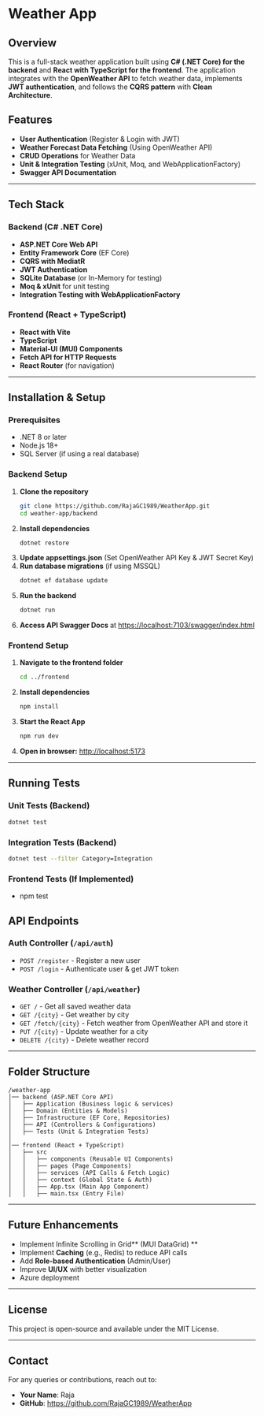 # Weather App

## Overview

This is a full-stack weather application built using **C# (.NET Core) for the backend** and **React with TypeScript for the frontend**. The application integrates with the **OpenWeather API** to fetch weather data, implements **JWT authentication**, and follows the **CQRS pattern** with **Clean Architecture**.

## Features

- **User Authentication** (Register & Login with JWT)
- **Weather Forecast Data Fetching** (Using OpenWeather API)
- **CRUD Operations** for Weather Data
- **Unit & Integration Testing** (xUnit, Moq, and WebApplicationFactory)
- **Swagger API Documentation**

---

## Tech Stack

### Backend (C# .NET Core)

- **ASP.NET Core Web API**
- **Entity Framework Core** (EF Core)
- **CQRS with MediatR**
- **JWT Authentication**
- **SQLite Database** (or In-Memory for testing)
- **Moq & xUnit** for unit testing
- **Integration Testing with WebApplicationFactory**

### Frontend (React + TypeScript)

- **React with Vite**
- **TypeScript**
- **Material-UI (MUI) Components**
- **Fetch API for HTTP Requests**
- **React Router** (for navigation)

---

## Installation & Setup

### Prerequisites

- .NET 8 or later
- Node.js 18+
- SQL Server (if using a real database)

### Backend Setup

1. **Clone the repository**
   ```sh
   git clone https://github.com/RajaGC1989/WeatherApp.git
   cd weather-app/backend
   ```
2. **Install dependencies**
   ```sh
   dotnet restore
   ```
3. **Update appsettings.json** (Set OpenWeather API Key & JWT Secret Key)
4. **Run database migrations** (if using MSSQL)
   ```sh
   dotnet ef database update
   ```
5. **Run the backend**
   ```sh
   dotnet run
   ```
6. **Access API Swagger Docs** at [https://localhost:7103/swagger/index.html](https://localhost:7103/swagger/index.html)

### Frontend Setup

1. **Navigate to the frontend folder**
   ```sh
   cd ../frontend
   ```
2. **Install dependencies**
   ```sh
   npm install
   ```
3. **Start the React App**
   ```sh
   npm run dev
   ```
4. **Open in browser:** [http://localhost:5173](http://localhost:5173)

---

## Running Tests

### Unit Tests (Backend)

```sh
dotnet test
```

### Integration Tests (Backend)

```sh
dotnet test --filter Category=Integration
```

### Frontend Tests (If Implemented)

- npm test

## API Endpoints

### **Auth Controller** (`/api/auth`)

- `POST /register` - Register a new user
- `POST /login` - Authenticate user & get JWT token

### **Weather Controller** (`/api/weather`)

- `GET /` - Get all saved weather data
- `GET /{city}` - Get weather by city
- `GET /fetch/{city}` - Fetch weather from OpenWeather API and store it
- `PUT /{city}` - Update weather for a city
- `DELETE /{city}` - Delete weather record

---

## Folder Structure

```
/weather-app
│── backend (ASP.NET Core API)
│   ├── Application (Business logic & services)
│   ├── Domain (Entities & Models)
│   ├── Infrastructure (EF Core, Repositories)
│   ├── API (Controllers & Configurations)
│   ├── Tests (Unit & Integration Tests)
│
│── frontend (React + TypeScript)
│   ├── src
│   │   ├── components (Reusable UI Components)
│   │   ├── pages (Page Components)
│   │   ├── services (API Calls & Fetch Logic)
│   │   ├── context (Global State & Auth)
│   │   ├── App.tsx (Main App Component)
│   │   ├── main.tsx (Entry File)
```

---

## Future Enhancements

- Implement Infinite Scrolling in Grid** (MUI DataGrid) **
- Implement **Caching** (e.g., Redis) to reduce API calls
- Add **Role-based Authentication** (Admin/User)
- Improve **UI/UX** with better visualization
- Azure deployment

---

## License

This project is open-source and available under the MIT License.

---

## Contact

For any queries or contributions, reach out to:

- **Your Name**: Raja
- **GitHub**: https://github.com/RajaGC1989/WeatherApp
